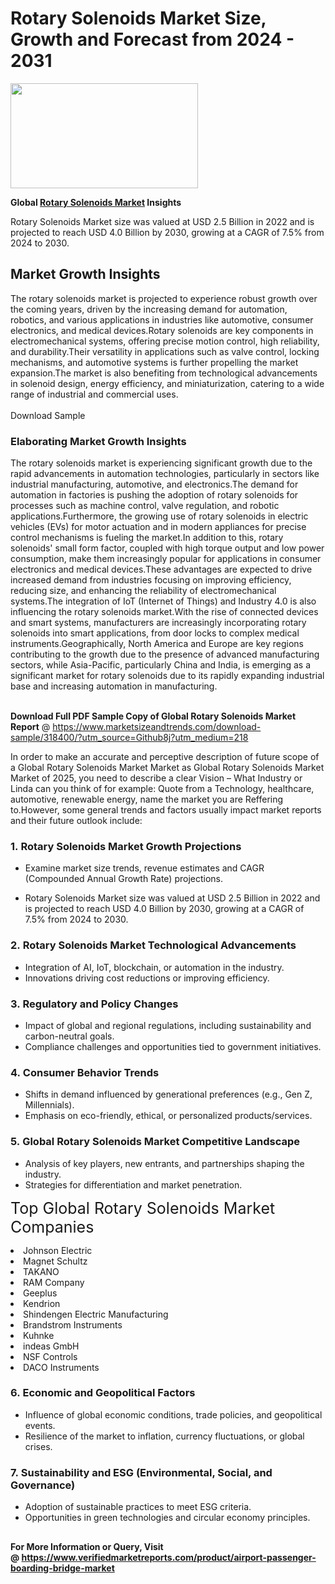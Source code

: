 <H1>Rotary Solenoids Market Size, Growth and Forecast from 2024 - 2031</H1><img class="aligncenter size-medium wp-image-584254" src="https://thirdeyenews.in/wp-content/uploads/2024/09/Global-Market-Research-300x168.jpeg" alt="" width="300" height="168" /><p><strong>Global&nbsp;<a href="https://www.marketsizeandtrends.com/download-sample/318400/?utm_source=Github8j?utm_medium=218">Rotary Solenoids Market</a> Insights</strong></p><p>Rotary Solenoids Market size was valued at USD 2.5 Billion in 2022 and is projected to reach USD 4.0 Billion by 2030, growing at a CAGR of 7.5% from 2024 to 2030.</p><p><h2>Market Growth Insights</h2> The rotary solenoids market is projected to experience robust growth over the coming years, driven by the increasing demand for automation, robotics, and various applications in industries like automotive, consumer electronics, and medical devices.Rotary solenoids are key components in electromechanical systems, offering precise motion control, high reliability, and durability.Their versatility in applications such as valve control, locking mechanisms, and automotive systems is further propelling the market expansion.The market is also benefiting from technological advancements in solenoid design, energy efficiency, and miniaturization, catering to a wide range of industrial and commercial uses.<br><br> Download Sample <h3>Elaborating Market Growth Insights</h3> The rotary solenoids market is experiencing significant growth due to the rapid advancements in automation technologies, particularly in sectors like industrial manufacturing, automotive, and electronics.The demand for automation in factories is pushing the adoption of rotary solenoids for processes such as machine control, valve regulation, and robotic applications.Furthermore, the growing use of rotary solenoids in electric vehicles (EVs) for motor actuation and in modern appliances for precise control mechanisms is fueling the market.In addition to this, rotary solenoids' small form factor, coupled with high torque output and low power consumption, make them increasingly popular for applications in consumer electronics and medical devices.These advantages are expected to drive increased demand from industries focusing on improving efficiency, reducing size, and enhancing the reliability of electromechanical systems.The integration of IoT (Internet of Things) and Industry 4.0 is also influencing the rotary solenoids market.With the rise of connected devices and smart systems, manufacturers are increasingly incorporating rotary solenoids into smart applications, from door locks to complex medical instruments.Geographically, North America and Europe are key regions contributing to the growth due to the presence of advanced manufacturing sectors, while Asia-Pacific, particularly China and India, is emerging as a significant market for rotary solenoids due to its rapidly expanding industrial base and increasing automation in manufacturing.<br><br> </p><p><span class=""><strong>Download Full PDF Sample Copy of Global Rotary Solenoids Market Report</strong> @ <a href="https://www.marketsizeandtrends.com/download-sample/318400/?utm_source=Github8j?utm_medium=218" target="_blank">https://www.marketsizeandtrends.com/download-sample/318400/?utm_source=Github8j?utm_medium=218</a></span></p><p>In order to make an accurate and perceptive description of future scope of a Global&nbsp;Rotary Solenoids Market Market as Global&nbsp;Rotary Solenoids Market Market of 2025, you need to describe a clear Vision &ndash; What Industry or Linda can you think of for example: Quote from a Technology, healthcare, automotive, renewable energy, name the market you are Reffering to.However, some general trends and factors usually impact market reports and their future outlook include:</p><h3>1.&nbsp;<strong>Rotary Solenoids Market Growth Projections</strong></h3><ul><li>Examine market size trends, revenue estimates and CAGR (Compounded Annual Growth Rate) projections.</li><li><p>Rotary Solenoids Market size was valued at USD 2.5 Billion in 2022 and is projected to reach USD 4.0 Billion by 2030, growing at a CAGR of 7.5% from 2024 to 2030.</p></li></ul><h3>2.&nbsp;<strong>Rotary Solenoids Market Technological Advancements</strong></h3><ul><li>Integration of AI, IoT, blockchain, or automation in the industry.</li><li>Innovations driving cost reductions or improving efficiency.</li></ul><h3>3.&nbsp;<strong>Regulatory and Policy Changes</strong></h3><ul><li>Impact of global and regional regulations, including sustainability and carbon-neutral goals.</li><li>Compliance challenges and opportunities tied to government initiatives.</li></ul><h3>4.&nbsp;<strong>Consumer Behavior Trends</strong></h3><ul><li>Shifts in demand influenced by generational preferences (e.g., Gen Z, Millennials).</li><li>Emphasis on eco-friendly, ethical, or personalized products/services.</li></ul><h3>5.&nbsp;<strong>Global Rotary Solenoids Market Competitive Landscape</strong></h3><ul><li>Analysis of key players, new entrants, and partnerships shaping the industry.</li><li>Strategies for differentiation and market penetration.</li></ul><p data-pm-slice="1 1 []"><span style="color: inherit; font-family: inherit; font-size: 25px;">Top Global Rotary Solenoids Market Companies</span></p><div class="" data-test-id=""><p><li>Johnson Electric</li><li> Magnet Schultz</li><li> TAKANO</li><li> RAM Company</li><li> Geeplus</li><li> Kendrion</li><li> Shindengen Electric Manufacturing</li><li> Brandstrom Instruments</li><li> Kuhnke</li><li> indeas GmbH</li><li> NSF Controls</li><li> DACO Instruments</li></p></div><h3>6.&nbsp;<strong>Economic and Geopolitical Factors</strong></h3><ul><li>Influence of global economic conditions, trade policies, and geopolitical events.</li><li>Resilience of the market to inflation, currency fluctuations, or global crises.</li></ul><h3>7.&nbsp;<strong>Sustainability and ESG (Environmental, Social, and Governance)</strong></h3><ul><li>Adoption of sustainable practices to meet ESG criteria.</li><li>Opportunities in green technologies and circular economy principles.</li></ul><h2><strong style="font-size: 14px;">For More Information or Query, Visit @&nbsp;</strong><a style="background-color: #ffffff; font-size: 14px;" href="https://www.marketsizeandtrends.com/report/rotary-solenoids-market/" target="_blank">https://www.verifiedmarketreports.com/product/airport-passenger-boarding-bridge-market</a></h2>